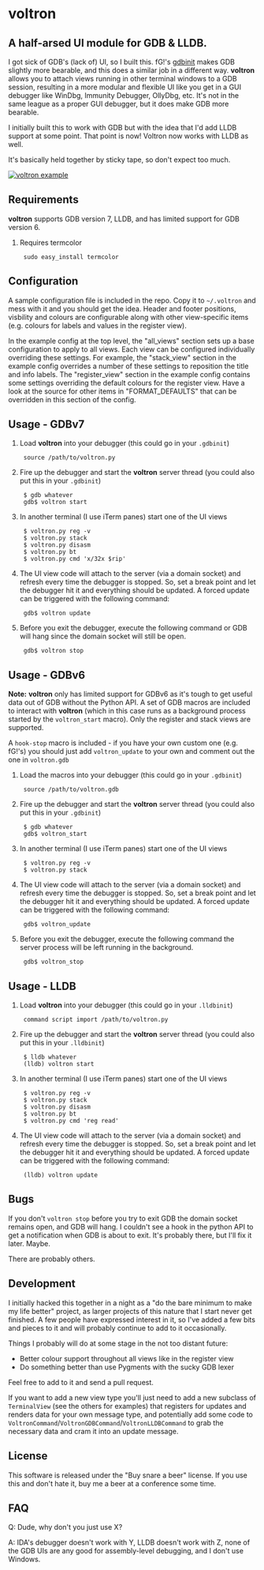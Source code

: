 voltron
=======

A half-arsed UI module for GDB & LLDB. 
--------------------------------------

I got sick of GDB's (lack of) UI, so I built this. fG!'s [gdbinit](https://github.com/gdbinit/Gdbinit) makes GDB slightly more bearable, and this does a similar job in a different way. **voltron** allows you to attach views running in other terminal windows to a GDB session, resulting in a more modular and flexible UI like you get in a GUI debugger like WinDbg, Immunity Debugger, OllyDbg, etc. It's not in the same league as a proper GUI debugger, but it does make GDB more bearable.

I initially built this to work with GDB but with the idea that I'd add LLDB support at some point. That point is now! Voltron now works with LLDB as well.

It's basically held together by sticky tape, so don't expect too much.

[![voltron example](http://github.com/snarez/voltron/raw/master/example.png)](#example)

Requirements
------------

**voltron** supports GDB version 7, LLDB, and has limited support for GDB version 6.

1. Requires termcolor

		sudo easy_install termcolor

Configuration
-------------

A sample configuration file is included in the repo. Copy it to `~/.voltron` and mess with it and you should get the idea. Header and footer positions, visbility and colours are configurable along with other view-specific items (e.g. colours for labels and values in the register view).

In the example config at the top level, the "all_views" section sets up a base configuration to apply to all views. Each view can be configured individually overriding these settings. For example, the "stack_view" section in the example config overrides a number of these settings to reposition the title and info labels. The "register_view" section in the example config contains some settings overriding the default colours for the register view. Have a look at the source for other items in "FORMAT_DEFAULTS" that can be overridden in this section of the config.

Usage - GDBv7
-------------

1. Load **voltron** into your debugger (this could go in your `.gdbinit`)

		source /path/to/voltron.py

2. Fire up the debugger and start the **voltron** server thread (you could also put this in your `.gdbinit`)

		$ gdb whatever
		gdb$ voltron start

3. In another terminal (I use iTerm panes) start one of the UI views

		$ voltron.py reg -v
		$ voltron.py stack
		$ voltron.py disasm
		$ voltron.py bt
		$ voltron.py cmd 'x/32x $rip'

4. The UI view code will attach to the server (via a domain socket) and refresh every time the debugger is stopped. So, set a break point and let the debugger hit it and everything should be updated. A forced update can be triggered with the following command: 

		gdb$ voltron update

5. Before you exit the debugger, execute the following command or GDB will hang since the domain socket will still be open.

		gdb$ voltron stop

Usage - GDBv6
-------------

**Note:** **voltron** only has limited support for GDBv6 as it's tough to get useful data out of GDB without the Python API. A set of GDB macros are included to interact with **voltron** (which in this case runs as a background process started by the `voltron_start` macro). Only the register and stack views are supported.

A `hook-stop` macro is included - if you have your own custom one (e.g. fG!'s) you should just add `voltron_update` to your own and comment out the one in `voltron.gdb`

1. Load the macros into your debugger (this could go in your `.gdbinit`)

		source /path/to/voltron.gdb

2. Fire up the debugger and start the **voltron** server thread (you could also put this in your `.gdbinit`)

		$ gdb whatever
		gdb$ voltron_start

3. In another terminal (I use iTerm panes) start one of the UI views

		$ voltron.py reg -v
		$ voltron.py stack

4. The UI view code will attach to the server (via a domain socket) and refresh every time the debugger is stopped. So, set a break point and let the debugger hit it and everything should be updated. A forced update can be triggered with the following command: 

		gdb$ voltron_update

5. Before you exit the debugger, execute the following command the server process will be left running in the background.

		gdb$ voltron_stop

Usage - LLDB
-------------

1. Load **voltron** into your debugger (this could go in your `.lldbinit`)

		command script import /path/to/voltron.py

2. Fire up the debugger and start the **voltron** server thread (you could also put this in your `.lldbinit`)

		$ lldb whatever
		(lldb) voltron start

3. In another terminal (I use iTerm panes) start one of the UI views

		$ voltron.py reg -v
		$ voltron.py stack
		$ voltron.py disasm
		$ voltron.py bt
		$ voltron.py cmd 'reg read'

4. The UI view code will attach to the server (via a domain socket) and refresh every time the debugger is stopped. So, set a break point and let the debugger hit it and everything should be updated. A forced update can be triggered with the following command: 

		(lldb) voltron update

Bugs
----

If you don't `voltron stop` before you try to exit GDB the domain socket remains open, and GDB will hang. I couldn't see a hook in the python API to get a notification when GDB is about to exit. It's probably there, but I'll fix it later. Maybe.

There are probably others.

Development
-----------

I initially hacked this together in a night as a "do the bare minimum to make my life better" project, as larger projects of this nature that I start never get finished. A few people have expressed interest in it, so I've added a few bits and pieces to it and will probably continue to add to it occasionally.

Things I probably will do at some stage in the not too distant future:

* Better colour support throughout all views like in the register view
* Do something better than use Pygments with the sucky GDB lexer

Feel free to add to it and send a pull request.

If you want to add a new view type you'll just need to add a new subclass of `TerminalView` (see the others for examples) that registers for updates and renders data for your own message type, and potentially add some code to `VoltronCommand`/`VoltronGDBCommand`/`VoltronLLDBCommand` to grab the necessary data and cram it into an update message.

License
-------

This software is released under the "Buy snare a beer" license. If you use this and don't hate it, buy me a beer at a conference some time.

FAQ
---

Q: Dude, why don't you just use X?

A: IDA's debugger doesn't work with Y, LLDB doesn't work with Z, none of the GDB UIs are any good for assembly-level debugging, and I don't use Windows.
